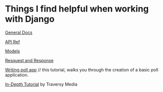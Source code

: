 # Things I find helpful when working with Django

<p><a href="#" target="_blank">General Docs</a></p>

<p><a href="https://docs.djangoproject.com/en/3.2/ref/models/querysets/#" target="_blank">API Ref</a></p>

<p><a href="https://docs.djangoproject.com/en/4.0/topics/db/models/" target="_blank">Models</a></p>

<p><a href="https://docs.djangoproject.com/en/4.0/ref/request-response/" target="_blank">Resquest and Response</a></p>

<p><a href="https://docs.djangoproject.com/en/3.2/intro/tutorial01/" target="_blank">Writing poll app</a> 
// this tutorial, walks you through the creation of a basic poll application.</p> 

<p><a href="https://www.youtube.com/watch?v=PtQiiknWUcI&list=WL&index=122&t=5940s" target="_blank">In-Depth Tutorial</a> by Traversy Media</p>
